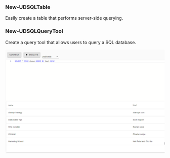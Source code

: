 ### New-UDSQLTable

Easily create a table that performs server-side querying. 

### New-UDSQLQueryTool

Create a query tool that allows users to query a SQL database. 

![](./images/querytool.png)